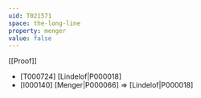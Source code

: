 ```yaml
---
uid: T021571
space: the-long-line
property: menger
value: false
---
```

[[Proof]]

* [T000724] [Lindelof|P000018]
* [I000140] [Menger|P000066] => [Lindelof|P000018]

